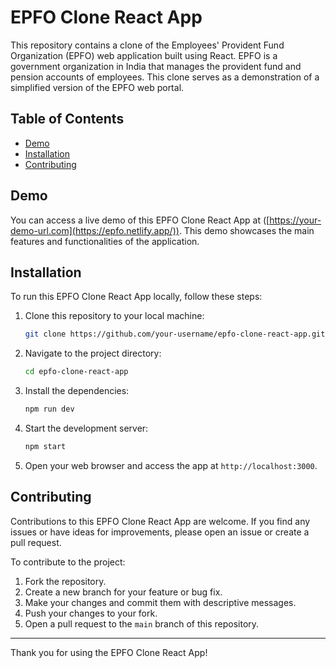 # EPFO Clone React App

This repository contains a clone of the Employees' Provident Fund Organization (EPFO) web application built using React. EPFO is a government organization in India that manages the provident fund and pension accounts of employees. This clone serves as a demonstration of a simplified version of the EPFO web portal.

## Table of Contents

- [Demo](#demo)
- [Installation](#installation)
- [Contributing](#contributing)


## Demo

You can access a live demo of this EPFO Clone React App at ([https://your-demo-url.com](https://epfo.netlify.app/)). This demo showcases the main features and functionalities of the application.





## Installation

To run this EPFO Clone React App locally, follow these steps:

1. Clone this repository to your local machine:

   ```bash
   git clone https://github.com/your-username/epfo-clone-react-app.git
   ```

2. Navigate to the project directory:

   ```bash
   cd epfo-clone-react-app
   ```

3. Install the dependencies:

   ```bash
   npm run dev
   ```



4. Start the development server:

   ```bash
   npm start
   ```

5. Open your web browser and access the app at `http://localhost:3000`.

## Contributing

Contributions to this EPFO Clone React App are welcome. If you find any issues or have ideas for improvements, please open an issue or create a pull request.

To contribute to the project:

1. Fork the repository.
2. Create a new branch for your feature or bug fix.
3. Make your changes and commit them with descriptive messages.
4. Push your changes to your fork.
5. Open a pull request to the `main` branch of this repository.



---

Thank you for using the EPFO Clone React App! 
